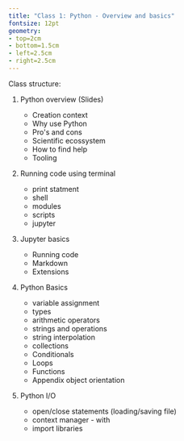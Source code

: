 ```yaml
---
title: "Class 1: Python - Overview and basics" 
fontsize: 12pt
geometry: 
- top=2cm
- bottom=1.5cm
- left=2.5cm
- right=2.5cm
---
```


Class structure:

1. Python overview (Slides)
    - Creation context
    - Why use Python
    - Pro's and cons
    - Scientific ecossystem
    - How to find help
    - Tooling

2. Running code using terminal
    - print statment
    - shell
    - modules
    - scripts
    - jupyter

3. Jupyter basics
    - Running code
    - Markdown
    - Extensions

4. Python Basics
    - variable assignment
    - types
    - arithmetic operators
    - strings and operations
    - string interpolation
    - collections
    - Conditionals
    - Loops
    - Functions
    - Appendix object orientation

5. Python I/O
    - open/close statements (loading/saving file)
    - context manager - with 
    - import libraries

